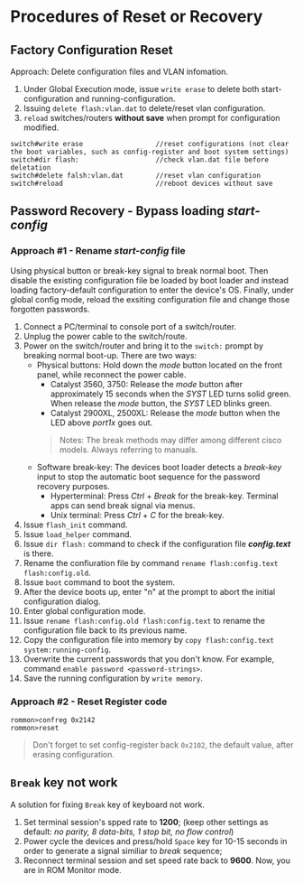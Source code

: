 # Procedures of Reset or Recovery

## Factory Configuration Reset
Approach: Delete configuration files and VLAN infomation.
1. Under Global Execution mode, issue `write erase` to delete both start-configuration and running-configuration.
2. Issuing `delete flash:vlan.dat` to delete/reset vlan configuration. 
3. `reload` switches/routers **without save** when prompt for configuration modified.
```
switch#write erase                  //reset configurations (not clear the boot variables, such as config-register and boot system settings)
switch#dir flash:                   //check vlan.dat file before deletation
switch#delete falsh:vlan.dat        //reset vlan configuration
switch#reload                       //reboot devices without save
```

## Password Recovery - Bypass loading *start-config*
### Approach #1 - Rename *start-config* file
Using physical button or break-key signal to break normal boot. Then disable the existing configuration file be loaded by boot loader and instead loading factory-default configuration to enter the device's OS. Finally, under global config mode, reload the exsiting configuration file and change those forgotten passwords.
1. Connect a PC/terminal to console port of a switch/router.
2. Unplug the power cable to the switch/route.
3. Power on the switch/router and bring it to the `switch:` prompt by breaking normal boot-up. There are two ways:   
    - Physical buttons: Hold down the _mode_ button located on the front panel, while reconnect the power cable. 
        - Catalyst 3560, 3750: Release the _mode_ button after approximately 15 seconds when the _SYST_ LED turns solid green. When release the _mode_ button, the _SYST_ LED blinks green.
        - Catalyst 2900XL, 2500XL: Release the _mode_ button when the LED above _port1x_ goes out. 
        > Notes: The break methods may differ among different cisco models. Always referring to manuals.
    - Software break-key: The devices boot loader detects a _break-key_ input to stop the automatic boot sequence for the password recovery purposes.
        - Hyperterminal: Press _Ctrl_ + _Break_ for the break-key. Terminal apps can send break signal via menus.
        - Unix terminal: Press _Ctrl_ + _C_ for the break-key.
4. Issue `flash_init` command.
5. Issue `load_helper` command.
6. Issue `dir flash:` command to check if the configuration file ***config.text*** is there.
7. Rename the confiuration file by command `rename flash:config.text flash:config.old`.
8. Issue `boot` command to boot the system.
9. After the device boots up, enter "n" at the prompt to abort the initial configuration dialog.
10. Enter global configuration mode.
11. Issue `rename flash:config.old flash:config.text` to rename the configuration file back to its previous name.
12. Copy the configuration file into memory by `copy flash:config.text system:running-config`.
13. Overwrite the current passwords that you don't know. For example, command `enable password <password-strings>`.
14. Save the running configuration by `write memory`.
### Approach #2 - Reset Register code
```
rommon>confreg 0x2142
rommon>reset
```
> Don't forget to set config-register back `0x2102`, the default value, after erasing configuration.

## `Break` key not work
A solution for fixing `Break` key of keyboard not work.
1. Set terminal session's spped rate to **1200**; (keep other settings as default: *no parity, 8 data-bits, 1 stop bit, no flow control*)
2. Power cycle the devices and press/hold `Space` key for 10-15 seconds in order to generate a signal similiar to *break* sequence;
3. Reconnect terminal session and set speed rate back to **9600**.
Now, you are in ROM Monitor mode.
